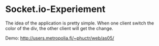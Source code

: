 # Socket.io-Experiement

The idea of the application is pretty simple. When one client switch the color of the div, the other client will get the change.

Demo:
http://users.metropolia.fi/~phuctr/web/as05/

